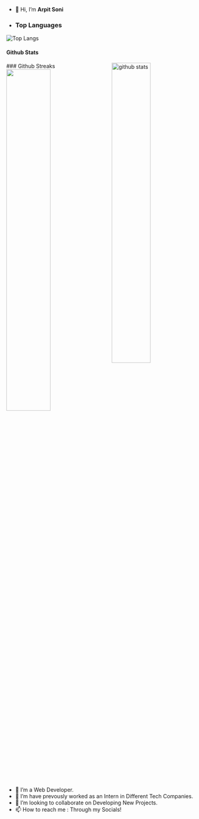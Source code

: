 - 👋 Hi, I’m **Arpit Soni**
- ### Top Languages
 ![Top Langs](https://github-readme-stats.vercel.app/api/top-langs/?username=kritika-pattalam&layout=compact)
#### Github Stats
<img src="https://github-readme-stats.vercel.app/api?username={username}&show_icons=true&theme=gotham" alt="github stats" width="45%" align="right"/>
### Github Streaks
<img src="https://github-readme-streak-stats.herokuapp.com/?user=kritika-pattalam&theme=dark" width="48%" >

- 👀 I’m a Web Developer.
- 🌱 I’m have prevously worked as an Intern in Different Tech Companies.
- 💞️ I’m looking to collaborate on Developing New Projects.
- 📫 How to reach me : Through my Socials!



<!---
arpitsoni2001/arpitsoni2001 is a ✨ special ✨ repository because its `README.md` (this file) appears on your GitHub profile.
You can click the Preview link to take a look at your changes.
--->

